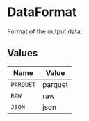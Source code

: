 # DataFormat

Format of the output data.


## Values

| Name      | Value     |
| --------- | --------- |
| `PARQUET` | parquet   |
| `RAW`     | raw       |
| `JSON`    | json      |